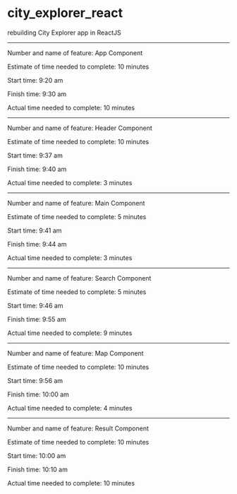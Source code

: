 # city_explorer_react
rebuilding City Explorer app in ReactJS
___

Number and name of feature: App Component

Estimate of time needed to complete: 10 minutes

Start time: 9:20 am

Finish time: 9:30 am

Actual time needed to complete: 10 minutes

___

Number and name of feature: Header Component

Estimate of time needed to complete: 10 minutes

Start time: 9:37 am

Finish time: 9:40 am

Actual time needed to complete: 3 minutes

___

Number and name of feature: Main Component

Estimate of time needed to complete: 5 minutes

Start time: 9:41 am

Finish time: 9:44 am

Actual time needed to complete: 3 minutes

___

Number and name of feature: Search Component

Estimate of time needed to complete: 5 minutes

Start time: 9:46 am

Finish time: 9:55 am

Actual time needed to complete: 9 minutes

___

Number and name of feature: Map Component

Estimate of time needed to complete: 10 minutes

Start time: 9:56 am

Finish time: 10:00 am

Actual time needed to complete: 4 minutes

___

Number and name of feature: Result Component

Estimate of time needed to complete: 10 minutes

Start time: 10:00 am

Finish time: 10:10 am

Actual time needed to complete: 10 minutes